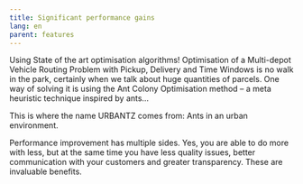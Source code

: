 ```yaml
---
title: Significant performance gains
lang: en
parent: features
---
```


Using State of the art optimisation algorithms! Optimisation of a Multi-depot Vehicle Routing Problem with Pickup, Delivery and Time Windows is no walk in the park, certainly when we talk about huge quantities of parcels. One way of solving it is using the Ant Colony Optimisation method – a meta heuristic technique inspired by ants… 

This is where the name URBANTZ comes from: Ants in an urban environment.

Performance improvement has multiple sides. Yes, you are able to do more with less, but at the same time you have less quality issues, better communication with your customers and greater transparency. These are invaluable benefits.